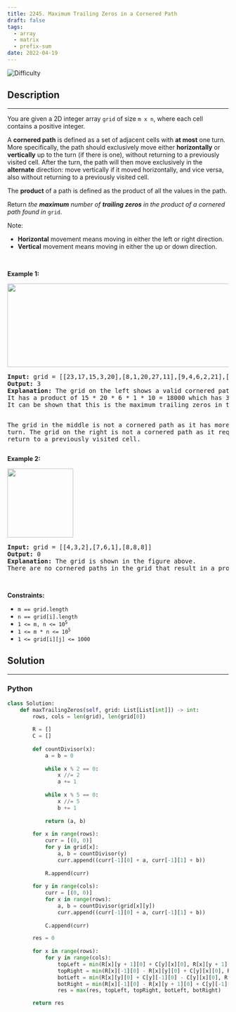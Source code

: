 ```yaml
---
title: 2245. Maximum Trailing Zeros in a Cornered Path
draft: false
tags: 
  - array
  - matrix
  - prefix-sum
date: 2022-04-19
---
```


![Difficulty](https://img.shields.io/badge/Difficulty-Medium-blue.svg)

## Description

---
<p>You are given a 2D integer array <code>grid</code> of size <code>m x n</code>, where each cell contains a positive integer.</p>

<p>A <strong>cornered path</strong> is defined as a set of adjacent cells with <strong>at most</strong> one turn. More specifically, the path should exclusively move either <strong>horizontally</strong> or <strong>vertically</strong> up to the turn (if there is one), without returning to a previously visited cell. After the turn, the path will then move exclusively in the <strong>alternate</strong> direction: move vertically if it moved horizontally, and vice versa, also without returning to a previously visited cell.</p>

<p>The <strong>product</strong> of a path is defined as the product of all the values in the path.</p>

<p>Return <em>the <strong>maximum</strong> number of <strong>trailing zeros</strong> in the product of a cornered path found in </em><code>grid</code>.</p>

<p>Note:</p>

<ul>
	<li><strong>Horizontal</strong> movement means moving in either the left or right direction.</li>
	<li><strong>Vertical</strong> movement means moving in either the up or down direction.</li>
</ul>

<p>&nbsp;</p>
<p><strong class="example">Example 1:</strong></p>
<img alt="" src="https://assets.leetcode.com/uploads/2022/03/23/ex1new2.jpg" style="width: 577px; height: 190px;" />
<pre>
<strong>Input:</strong> grid = [[23,17,15,3,20],[8,1,20,27,11],[9,4,6,2,21],[40,9,1,10,6],[22,7,4,5,3]]
<strong>Output:</strong> 3
<strong>Explanation:</strong> The grid on the left shows a valid cornered path.
It has a product of 15 * 20 * 6 * 1 * 10 = 18000 which has 3 trailing zeros.
It can be shown that this is the maximum trailing zeros in the product of a cornered path.

The grid in the middle is not a cornered path as it has more than one turn.
The grid on the right is not a cornered path as it requires a return to a previously visited cell.
</pre>

<p><strong class="example">Example 2:</strong></p>
<img alt="" src="https://assets.leetcode.com/uploads/2022/03/25/ex2.jpg" style="width: 150px; height: 157px;" />
<pre>
<strong>Input:</strong> grid = [[4,3,2],[7,6,1],[8,8,8]]
<strong>Output:</strong> 0
<strong>Explanation:</strong> The grid is shown in the figure above.
There are no cornered paths in the grid that result in a product with a trailing zero.
</pre>

<p>&nbsp;</p>
<p><strong>Constraints:</strong></p>

<ul>
	<li><code>m == grid.length</code></li>
	<li><code>n == grid[i].length</code></li>
	<li><code>1 &lt;= m, n &lt;= 10<sup>5</sup></code></li>
	<li><code>1 &lt;= m * n &lt;= 10<sup>5</sup></code></li>
	<li><code>1 &lt;= grid[i][j] &lt;= 1000</code></li>
</ul>


## Solution

---
### Python
``` py title='maximum-trailing-zeros-in-a-cornered-path'
class Solution:
    def maxTrailingZeros(self, grid: List[List[int]]) -> int:
        rows, cols = len(grid), len(grid[0])
        
        R = []
        C = []
        
        def countDivisor(x):
            a = b = 0
            
            while x % 2 == 0:
                x //= 2
                a += 1
            
            while x % 5 == 0:
                x //= 5
                b += 1
            
            return (a, b)
        
        for x in range(rows):
            curr = [(0, 0)]
            for y in grid[x]:
                a, b = countDivisor(y)
                curr.append((curr[-1][0] + a, curr[-1][1] + b))
                
            R.append(curr)
        
        for y in range(cols):
            curr = [(0, 0)]
            for x in range(rows):
                a, b = countDivisor(grid[x][y])
                curr.append((curr[-1][0] + a, curr[-1][1] + b))
            
            C.append(curr)

        res = 0
        
        for x in range(rows):
            for y in range(cols):
                topLeft = min(R[x][y + 1][0] + C[y][x][0], R[x][y + 1][1] + C[y][x][1])
                topRight = min(R[x][-1][0] - R[x][y][0] + C[y][x][0], R[x][-1][1] - R[x][y][1] + C[y][x][1])
                botLeft = min(R[x][y][0] + C[y][-1][0] - C[y][x][0], R[x][y][1] + C[y][-1][1] - C[y][x][1])
                botRight = min(R[x][-1][0] - R[x][y + 1][0] + C[y][-1][0] - C[y][x][0], R[x][-1][1] - R[x][y + 1][1] + C[y][-1][1] - C[y][x][1])
                res = max(res, topLeft, topRight, botLeft, botRight)

        return res

```

